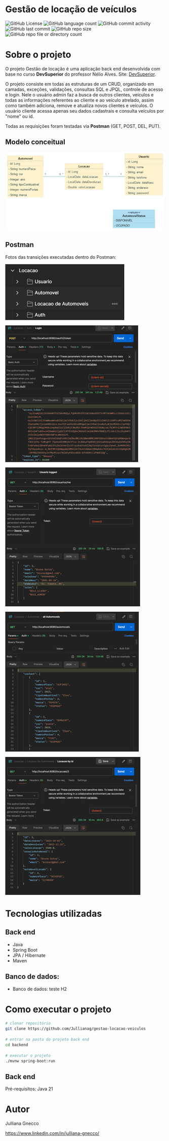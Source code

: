 # Gestão de locação de veículos
![GitHub License](https://img.shields.io/github/license/Jullianag/gestao-locacao-veiculos) ![GitHub language count](https://img.shields.io/github/languages/count/Jullianag/gestao-locacao-veiculos) 
![GitHub commit activity](https://img.shields.io/github/commit-activity/m/Jullianag/gestao-locacao-veiculos) ![GitHub last commit](https://img.shields.io/github/last-commit/Jullianag/gestao-locacao-veiculos) 
![GitHub repo size](https://img.shields.io/github/repo-size/Jullianag/gestao-locacao-veiculos) ![GitHub repo file or directory count](https://img.shields.io/github/directory-file-count/Jullianag/gestao-locacao-veiculos)


# Sobre o projeto

O projeto Gestão de locação é uma aplicação back end desenvolvida com base no curso **DevSuperior** do professor Nélio Alves. 
Site: [DevSuperior](https://devsuperior.com "Site da DevSuperior").

O projeto consiste em todas as estruturas de um CRUD, organizado em camadas, exceções, validações, consultas SQL e JPQL, controle de acesso e login. Nele o usuário admin faz a busca de outros clientes, 
veículos e todas as informações referentes ao cliente e ao veículo atrelado, assim como também adiciona, remove e atualiza novos clientes e veículos. O usuário cliente acessa apenas seu dados cadastrais e 
consulta veículos por "nome" ou id.

Todas as requisições foram testadas via **Postman** (GET, POST, DEL, PUT).


## Modelo conceitual
![Modelo Conceitual](https://github.com/Jullianag/gestao-locacao-veiculos/blob/main/assets/Diagrama.png)

## Postman
Fotos das transições executadas dentro do Postman:

![Demonstração 2](https://github.com/Jullianag/gestao-locacao-veiculos/blob/main/assets/Captura%20de%20tela%202024-04-08%20173617.png)

![Demonstração 3](https://github.com/Jullianag/gestao-locacao-veiculos/blob/main/assets/Captura%20de%20tela%202024-04-08%20173729.png)

![Demonstração 4](https://github.com/Jullianag/gestao-locacao-veiculos/blob/main/assets/Captura%20de%20tela%202024-04-08%20173749.png)

![Demonstração 5](https://github.com/Jullianag/gestao-locacao-veiculos/blob/main/assets/Captura%20de%20tela%202024-04-08%20173824.png)

![Demonstração 6](https://github.com/Jullianag/gestao-locacao-veiculos/blob/main/assets/Captura%20de%20tela%202024-04-08%20173859.png)

# Tecnologias utilizadas
## Back end
- Java
- Spring Boot
- JPA / Hibernate
- Maven

## Banco de dados:
- Banco de dados: teste H2

# Como executar o projeto

```bash
# clonar repositório
git clone https://github.com/Jullianag/gestao-locacao-veiculos

# entrar na pasta do projeto back end
cd backend

# executar o projeto
./mvnw spring-boot:run
```

## Back end
Pré-requisitos: Java 21

# Autor

Julliana Gnecco

https://www.linkedin.com/in/julliana-gnecco/
